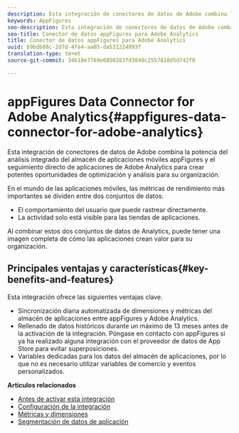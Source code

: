 ```yaml
---
description: Esta integración de conectores de datos de Adobe combina la potencia del análisis integrado del almacén de aplicaciones móviles appFigures y el seguimiento directo de aplicaciones de Adobe Analytics para crear potentes oportunidades de optimización y análisis para su organización.
keywords: AppFigures
seo-description: Esta integración de conectores de datos de Adobe combina la potencia del análisis integrado del almacén de aplicaciones móviles appFigures y el seguimiento directo de aplicaciones de Adobe Analytics para crear potentes oportunidades de optimización y análisis para su organización.
seo-title: Conector de datos appFigures para Adobe Analytics
title: Conector de datos appFigures para Adobe Analytics
uuid: b9bdb88c-2d7d-4fe4-aa05-da531224993f
translation-type: tm+mt
source-git-commit: 34b18e7769e0850283fd3840c2557818d5d742f0

---
```



# appFigures Data Connector for Adobe Analytics{#appfigures-data-connector-for-adobe-analytics}

Esta integración de conectores de datos de Adobe combina la potencia del análisis integrado del almacén de aplicaciones móviles appFigures y el seguimiento directo de aplicaciones de Adobe Analytics para crear potentes oportunidades de optimización y análisis para su organización.

En el mundo de las aplicaciones móviles, las métricas de rendimiento más importantes se dividen entre dos conjuntos de datos:

* El comportamiento del usuario que puede rastrear directamente.
* La actividad solo está visible para las tiendas de aplicaciones.

Al combinar estos dos conjuntos de datos de Analytics, puede tener una imagen completa de cómo las aplicaciones crean valor para su organización.

## Principales ventajas y características{#key-benefits-and-features}

Esta integración ofrece las siguientes ventajas clave.

* Sincronización diaria automatizada de dimensiones y métricas del almacén de aplicaciones entre appFigures y Adobe Analytics.
* Rellenado de datos históricos durante un máximo de 13 meses antes de la activación de la integración. Póngase en contacto con appFigures si ya ha realizado alguna integración con el proveedor de datos de App Store para evitar superposiciones.
* Variables dedicadas para los datos del almacén de aplicaciones, por lo que no es necesario utilizar variables de comercio y eventos personalizados.

**Artículos relacionados**

* [Antes de activar esta integración](appfigures-before-activation.md)
* [Configuración de la integración](t-appfigures-integration.md)
* [Métricas y dimensiones](appfigures-metrics.md)
* [Segmentación de datos de aplicación](appfigures-segment-filter.md)
